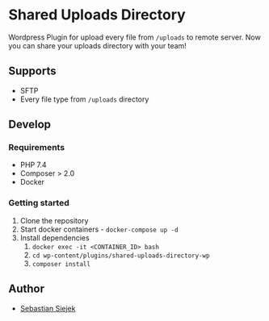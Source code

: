 # Shared Uploads Directory

Wordpress Plugin for upload every file from `/uploads` to remote server. Now you can share your uploads directory with your team!

## Supports

* SFTP
* Every file type from `/uploads` directory

## Develop

### Requirements

* PHP 7.4
* Composer > 2.0
* Docker

### Getting started

1. Clone the repository
2. Start docker containers - `docker-compose up -d`
3. Install dependencies
   1. `docker exec -it <CONTAINER_ID> bash`
   2. `cd wp-content/plugins/shared-uploads-directory-wp`
   3. `composer install`

## Author

* [Sebastian Siejek](https://github.com/sebastiansiejek)